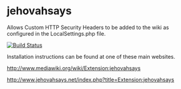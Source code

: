 jehovahsays
==========

Allows Custom HTTP Security Headers to be added to the wiki as configured in the LocalSettings.php file.

[![Build Status](https://travis-ci.org/jehovahsays/jehovahsays.svg?branch=master)](https://travis-ci.org/jehovahsays/jehovahsays)

Installation instructions can be found at one of these main websites.

http://www.mediawiki.org/wiki/Extension:jehovahsays

http://www.jehovahsays.net/index.php?title=Extension:jehovahsays
